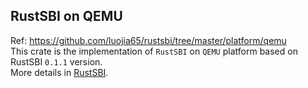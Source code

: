 ## RustSBI on QEMU
Ref: https://github.com/luojia65/rustsbi/tree/master/platform/qemu  
This crate is the implementation of `RustSBI` on `QEMU` platform based on RustSBI `0.1.1` version.  
More details in [RustSBI](https://github.com/luojia65/rustsbi).  

